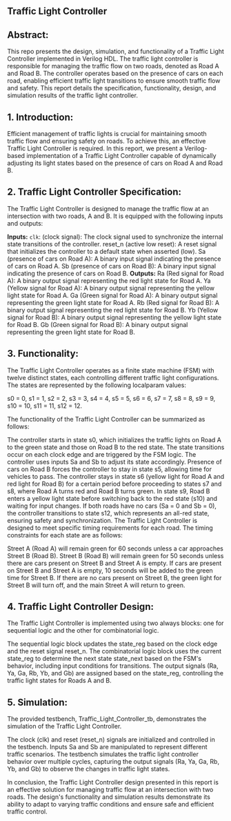 ## Traffic Light Controller

## Abstract:
This repo presents the design, simulation, and functionality of a Traffic Light Controller implemented in Verilog HDL. The traffic light controller is responsible for managing the traffic flow on two roads, denoted as Road A and Road B. The controller operates based on the presence of cars on each road, enabling efficient traffic light transitions to ensure smooth traffic flow and safety. This report details the specification, functionality, design, and simulation results of the traffic light controller.

## 1. Introduction:
Efficient management of traffic lights is crucial for maintaining smooth traffic flow and ensuring safety on roads. To achieve this, an effective Traffic Light Controller is required. In this report, we present a Verilog-based implementation of a Traffic Light Controller capable of dynamically adjusting its light states based on the presence of cars on Road A and Road B.

## 2. Traffic Light Controller Specification:
The Traffic Light Controller is designed to manage the traffic flow at an intersection with two roads, A and B. It is equipped with the following inputs and outputs:

**Inputs:**
 `clk`: (clock signal): The clock signal used to synchronize the internal state transitions of the controller.
reset_n (active low reset): A reset signal that initializes the controller to a default state when asserted (low).
Sa (presence of cars on Road A): A binary input signal indicating the presence of cars on Road A.
Sb (presence of cars on Road B): A binary input signal indicating the presence of cars on Road B.
**Outputs:**
Ra (Red signal for Road A): A binary output signal representing the red light state for Road A.
Ya (Yellow signal for Road A): A binary output signal representing the yellow light state for Road A.
Ga (Green signal for Road A): A binary output signal representing the green light state for Road A.
Rb (Red signal for Road B): A binary output signal representing the red light state for Road B.
Yb (Yellow signal for Road B): A binary output signal representing the yellow light state for Road B.
Gb (Green signal for Road B): A binary output signal representing the green light state for Road B.
## 3. Functionality:
The Traffic Light Controller operates as a finite state machine (FSM) with twelve distinct states, each controlling different traffic light configurations. The states are represented by the following localparam values:

s0 = 0, s1 = 1, s2 = 2, s3 = 3, s4 = 4, s5 = 5, s6 = 6, s7 = 7, s8 = 8, s9 = 9, s10 = 10, s11 = 11, s12 = 12.

The functionality of the Traffic Light Controller can be summarized as follows:

The controller starts in state s0, which initializes the traffic lights on Road A to the green state and those on Road B to the red state.
The state transitions occur on each clock edge and are triggered by the FSM logic.
The controller uses inputs Sa and Sb to adjust its state accordingly. Presence of cars on Road B forces the controller to stay in state s5, allowing time for vehicles to pass.
The controller stays in state s6 (yellow light for Road A and red light for Road B) for a certain period before proceeding to states s7 and s8, where Road A turns red and Road B turns green.
In state s9, Road B enters a yellow light state before switching back to the red state (s10) and waiting for input changes.
If both roads have no cars (Sa = 0 and Sb = 0), the controller transitions to state s12, which represents an all-red state, ensuring safety and synchronization.
The Traffic Light Controller is designed to meet specific timing requirements for each road. The timing constraints for each state are as follows:

Street A (Road A) will remain green for 60 seconds unless a car approaches Street B (Road B).
Street B (Road B) will remain green for 50 seconds unless there are cars present on Street B and Street A is empty.
If cars are present on Street B and Street A is empty, 10 seconds will be added to the green time for Street B.
If there are no cars present on Street B, the green light for Street B will turn off, and the main Street A will return to green.
## 4. Traffic Light Controller Design:
The Traffic Light Controller is implemented using two always blocks: one for sequential logic and the other for combinatorial logic.

The sequential logic block updates the state_reg based on the clock edge and the reset signal reset_n.
The combinatorial logic block uses the current state_reg to determine the next state state_next based on the FSM's behavior, including input conditions for transitions.
The output signals (Ra, Ya, Ga, Rb, Yb, and Gb) are assigned based on the state_reg, controlling the traffic light states for Roads A and B.
## 5. Simulation:
The provided testbench, Traffic_Light_Controller_tb, demonstrates the simulation of the Traffic Light Controller.

The clock (clk) and reset (reset_n) signals are initialized and controlled in the testbench.
Inputs Sa and Sb are manipulated to represent different traffic scenarios.
The testbench simulates the traffic light controller behavior over multiple cycles, capturing the output signals (Ra, Ya, Ga, Rb, Yb, and Gb) to observe the changes in traffic light states.

In conclusion, the Traffic Light Controller design presented in this report is an effective solution for managing traffic flow at an intersection with two roads. The design's functionality and simulation results demonstrate its ability to adapt to varying traffic conditions and ensure safe and efficient traffic control.

